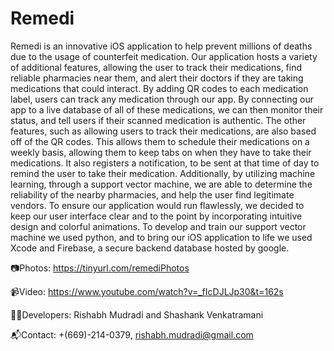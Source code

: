 # Remedi 
  Remedi is an innovative iOS application to help prevent millions of deaths due to the usage of counterfeit medication. Our application hosts a variety of additional features, allowing the user to track their medications, find reliable pharmacies near them, and alert their doctors if they are taking medications that could interact. 
  By adding QR codes to each medication label, users can track any medication through our app. By connecting our app to a live database of all of these medications, we can then monitor their status, and tell users if their scanned medication is authentic.
  The other features, such as allowing users to track their medications, are also based off of the QR codes. This allows them to schedule their medications on a weekly basis, allowing them to keep tabs on when they have to take their medications. It also registers a notification, to be sent at that time of day to remind the user to take their medication.
  Additionally, by utilizing machine learning, through a support vector machine, we are able to determine the reliability of the nearby pharmacies, and help the user find legitimate vendors.
  To ensure our application would run flawlessly, we decided to keep our user interface clear and to the point by incorporating intuitive design and colorful animations. 
  To develop and train our support vector machine we used python, and to bring our iOS application to life we used Xcode and Firebase, a secure backend database hosted by google.
  
📷Photos:
https://tinyurl.com/remediPhotos

📹Video: 
https://www.youtube.com/watch?v=_fIcDJLJp30&t=162s

👨‍💻Developers:
Rishabh Mudradi and Shashank Venkatramani 

📬Contact: 
+(669)-214-0379, rishabh.mudradi@gmail.com

